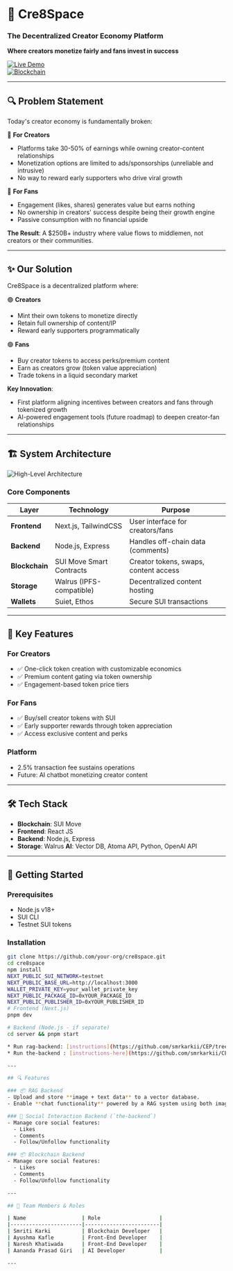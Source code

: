 # 🌟 Cre8Space  
### The Decentralized Creator Economy Platform  
**Where creators monetize fairly and fans invest in success**  

[![Live Demo](https://img.shields.io/badge/Demo-Live%20Preview-brightgreen)](https://demo.cre8space.xyz)  
[![Blockchain](https://img.shields.io/badge/Powered%20by-SUI%20Blockchain-blue)](https://sui.io)  

---

## 🔍 Problem Statement  
Today's creator economy is fundamentally broken:  

🛑 **For Creators**  
- Platforms take 30-50% of earnings while owning creator-content relationships  
- Monetization options are limited to ads/sponsorships (unreliable and intrusive)  
- No way to reward early supporters who drive viral growth  

🛑 **For Fans**  
- Engagement (likes, shares) generates value but earns nothing  
- No ownership in creators' success despite being their growth engine  
- Passive consumption with no financial upside  

**The Result**: A $250B+ industry where value flows to middlemen, not creators or their communities.  

---

## ✨ Our Solution  
Cre8Space is a decentralized platform where:  

🟢 **Creators**  
- Mint their own tokens to monetize directly  
- Retain full ownership of content/IP  
- Reward early supporters programmatically  

🟢 **Fans**  
- Buy creator tokens to access perks/premium content  
- Earn as creators grow (token value appreciation)  
- Trade tokens in a liquid secondary market  

**Key Innovation**:  
- First platform aligning incentives between creators and fans through tokenized growth  
- AI-powered engagement tools (future roadmap) to deepen creator-fan relationships  

---

## 🏗 System Architecture  
![High-Level Architecture](assets/architecture_diagram.png)  

### Core Components  
| Layer          | Technology                          | Purpose                          |
|----------------|-------------------------------------|----------------------------------|
| **Frontend**   | Next.js, TailwindCSS               | User interface for creators/fans |
| **Backend**    | Node.js, Express                   | Handles off-chain data (comments)|
| **Blockchain** | SUI Move Smart Contracts           | Creator tokens, swaps, content access |
| **Storage**    | Walrus (IPFS-compatible)           | Decentralized content hosting    |
| **Wallets**    | Suiet, Ethos                       | Secure SUI transactions          |

---

## 🚀 Key Features  
### For Creators  
- ✅ One-click token creation with customizable economics  
- ✅ Premium content gating via token ownership  
- ✅ Engagement-based token price tiers  

### For Fans  
- ✅ Buy/sell creator tokens with SUI  
- ✅ Early supporter rewards through token appreciation  
- ✅ Access exclusive content and perks  

### Platform  
- 2.5% transaction fee sustains operations  
- Future: AI chatbot monetizing creator content  

---

## 🛠 Tech Stack  
- **Blockchain**: SUI Move  
- **Frontend**: React JS  
- **Backend**: Node.js, Express  
- **Storage**: Walrus 
  **AI**: Vector DB, Atoma API, Python, OpenAI API 

---

## 🏃 Getting Started  

### Prerequisites  
- Node.js v18+  
- SUI CLI  
- Testnet SUI tokens  

### Installation  
```bash
git clone https://github.com/your-org/cre8space.git
cd cre8space
npm install
NEXT_PUBLIC_SUI_NETWORK=testnet
NEXT_PUBLIC_BASE_URL=http://localhost:3000
WALLET_PRIVATE_KEY=your_wallet_private_key
NEXT_PUBLIC_PACKAGE_ID=0xYOUR_PACKAGE_ID
NEXT_PUBLIC_PUBLISHER_ID=0xYOUR_PUBLISHER_ID
# Frontend (Next.js)
pnpm dev

# Backend (Node.js - if separate)
cd server && pnpm start

* Run rag-backend: [instructions](https://github.com/smrkarkii/CEP/tree/rag-backend) for add data and chat with RAAG system
* Run the-backend : [instructions-here](https://github.com/smrkarkii/CEP/tree/the-backend) for likes, comments, follow

---

## 🔍 Features

### 📦 RAG Backend
- Upload and store **image + text data** to a vector database.
- Enable **chat functionality** powered by a RAG system using both images and text.

### 💬 Social Interaction Backend (`the-backend`)
- Manage core social features:
  - Likes
  - Comments
  - Follow/Unfollow functionality

### 📦 Blockchain Backend
- Manage core social features:
  - Likes
  - Comments
  - Follow/Unfollow functionality

---

## 👥 Team Members & Roles

| Name                  | Role                   |
|-----------------------|------------------------|
| Smriti Karki          | Blockchain Developer   |
| Ayushma Kafle         | Front-End Developer    |
| Naresh Khatiwada      | Front-End Developer    |
| Aananda Prasad Giri   | AI Developer           |

---
